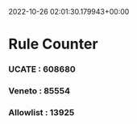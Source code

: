 2022-10-26 02:01:30.179943+00:00
# Rule Counter 
 ### UCATE : 608680

 ### Veneto : 85554

 ### Allowlist : 13925